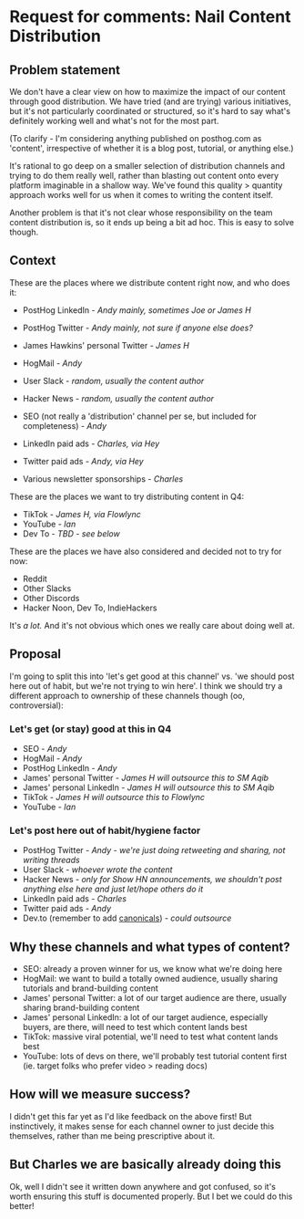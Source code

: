# Request for comments: Nail Content Distribution

## Problem statement

We don't have a clear view on how to maximize the impact of our content through good distribution. We have tried (and are trying) various initiatives, but it's not particularly coordinated or structured, so it's hard to say what's definitely working well and what's not for the most part. 

(To clarify - I'm considering anything published on posthog.com as 'content', irrespective of whether it is a blog post, tutorial, or anything else.)

It's rational to go deep on a smaller selection of distribution channels and trying to do them really well, rather than blasting out content onto every platform imaginable in a shallow way. We've found this quality > quantity approach works well for us when it comes to writing the content itself. 

Another problem is that it's not clear whose responsibility on the team content distribution is, so it ends up being a bit ad hoc. This is easy to solve though. 

## Context

These are the places where we distribute content right now, and who does it:

- PostHog LinkedIn - _Andy mainly, sometimes Joe or James H_
- PostHog Twitter - _Andy mainly, not sure if anyone else does?_
- James Hawkins' personal Twitter - _James H_
- HogMail - _Andy_
- User Slack - _random, usually the content author_
- Hacker News - _random, usually the content author_
- SEO (not really a 'distribution' channel per se, but included for completeness) - _Andy_

- LinkedIn paid ads - _Charles, via Hey_
- Twitter paid ads - _Andy, via Hey_
- Various newsletter sponsorships - _Charles_

These are the places we want to try distributing content in Q4:

- TikTok - _James H, via Flowlync_
- YouTube - _Ian_
- Dev To - _TBD - see below_

These are the places we have also considered and decided not to try for now:

- Reddit
- Other Slacks
- Other Discords
- Hacker Noon, Dev To, IndieHackers

It's _a lot._ And it's not obvious which ones we really care about doing well at. 

## Proposal

I'm going to split this into 'let's get good at this channel' vs. 'we should post here out of habit, but we're not trying to win here'. I think we should try a different approach to ownership of these channels though (oo, controversial):

### Let's get (or stay) good at this in Q4

- SEO - _Andy_
- HogMail - _Andy_
- PostHog LinkedIn - _Andy_
- James' personal Twitter - _James H will outsource this to SM Aqib_
- James' personal LinkedIn - _James H will outsource this to SM Aqib_
- TikTok - _James H will outsource this to Flowlync_
- YouTube - _Ian_

### Let's post here out of habit/hygiene factor

- PostHog Twitter - _Andy - we're just doing retweeting and sharing, not writing threads_
- User Slack - _whoever wrote the content_
- Hacker News - _only for Show HN announcements, we shouldn't post anything else here and just let/hope others do it_
- LinkedIn paid ads - _Charles_
- Twitter paid ads - _Andy_
- Dev.to (remember to add [canonicals](https://dev.to/michaelburrows/comment/125j0)) - _could outsource_

## Why these channels and what types of content?

- SEO: already a proven winner for us, we know what we're doing here
- HogMail: we want to build a totally owned audience, usually sharing tutorials and brand-building content
- James' personal Twitter: a lot of our target audience are there, usually sharing brand-building content
- James' personal LinkedIn: a lot of our target audience, especially buyers, are there, will need to test which content lands best
- TikTok: massive viral potential, we'll need to test what content lands best
- YouTube: lots of devs on there, we'll probably test tutorial content first (ie. target folks who prefer video > reading docs)

## How will we measure success?

I didn't get this far yet as I'd like feedback on the above first! But instinctively, it makes sense for each channel owner to just decide this themselves, rather than me being prescriptive about it. 

## But Charles we are basically already doing this

Ok, well I didn't see it written down anywhere and got confused, so it's worth ensuring this stuff is documented properly. But I bet we could do this better!
